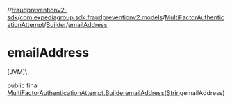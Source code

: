 //[fraudpreventionv2-sdk](../../../../index.md)/[com.expediagroup.sdk.fraudpreventionv2.models](../../index.md)/[MultiFactorAuthenticationAttempt](../index.md)/[Builder](index.md)/[emailAddress](email-address.md)

# emailAddress

[JVM]\

public final [MultiFactorAuthenticationAttempt.Builder](index.md)[emailAddress](email-address.md)([String](https://docs.oracle.com/javase/8/docs/api/java/lang/String.html)emailAddress)
